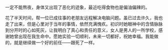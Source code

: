 一定不能熬夜，身体又出现了恶化的迹象，最近吃得食物也是偏油偏辣的。

花了半天时间，帮一位已成往事的老朋友远程解决电脑问题。虽已过去许久，我也走了出来，但是心里对于当年的事情，依然充满愧疚。初识时她眼神中的含情脉脉到分开时的心如死灰，让我明白了真心和责任的意义，女人是男人的一所学校，感谢她曾出现在我生命中。愿她实验一切顺利，未来一切都好，祝她幸福。我能做的，就是继续做一个好的前任——跟死了一样。
